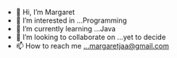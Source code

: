 - 👋 Hi, I’m Margaret
- 👀 I’m interested in ...Programming
- 🌱 I’m currently learning ...Java
- 💞️ I’m looking to collaborate on ...yet to decide
- 📫 How to reach me ...margaretjaa@gmail.com

<!---
A-Margaret/A-Margaret is a ✨ special ✨ repository because its `README.md` (this file) appears on your GitHub profile.
You can click the Preview link to take a look at your changes.
--->
